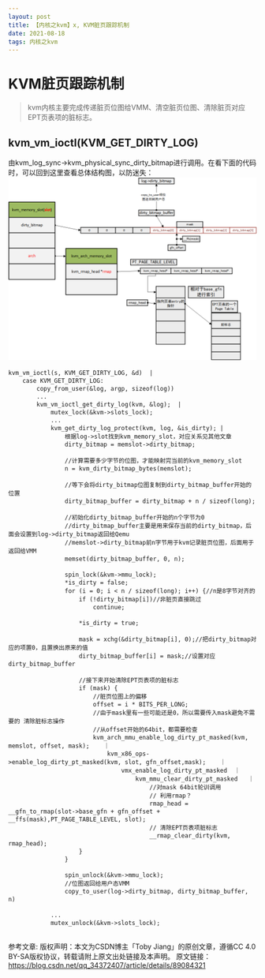 ```yaml
---
layout: post
title: 【内核之kvm】x, KVM脏页跟踪机制
date: 2021-08-18 
tags: 内核之kvm
---
```


# KVM脏页跟踪机制

>kvm内核主要完成传递脏页位图给VMM、清空脏页位图、清除脏页对应EPT页表项的脏标志。

## kvm_vm_ioctl(KVM_GET_DIRTY_LOG)
由kvm_log_sync->kvm_physical_sync_dirty_bitmap进行调用。在看下面的代码时，可以回到这里查看总体结构图，以防迷失：
![avatar](https://raw.githubusercontent.com/arafatms/arafatms.github.io/main/images/posts/20210818-KvmDirtyMap/1554690667848.png?raw=true)

```
kvm_vm_ioctl(s, KVM_GET_DIRTY_LOG, &d)  |
    case KVM_GET_DIRTY_LOG:
        copy_from_user(&log, argp, sizeof(log))
        ...
        kvm_vm_ioctl_get_dirty_log(kvm, &log);  |
            mutex_lock(&kvm->slots_lock);
            ...
            kvm_get_dirty_log_protect(kvm, log, &is_dirty); |
                根据log->slot找到kvm_memory_slot，对应关系见其他文章
                dirty_bitmap = memslot->dirty_bitmap;

                //计算需要多少字节的位图，才能映射完当前的kvm_memory_slot
	            n = kvm_dirty_bitmap_bytes(memslot);

                //等下会将dirty_bitmap位图复制到dirty_bitmap_buffer开始的位置
                dirty_bitmap_buffer = dirty_bitmap + n / sizeof(long);
                
                //初始化dirty_bitmap_buffer开始的n个字节为0
                //dirty_bitmap_buffer主要是用来保存当前的dirty_bitmap，后面会设置到log->dirty_bitmap返回给Qemu
                //memslot->dirty_bitmap前n字节用于kvm记录脏页位图，后面用于返回给VMM
                memset(dirty_bitmap_buffer, 0, n);

                spin_lock(&kvm->mmu_lock);
                *is_dirty = false;
                for (i = 0; i < n / sizeof(long); i++) {//n是8字节对齐的
                    if (!dirty_bitmap[i])//非脏页直接跳过
                        continue;

                    *is_dirty = true;

                    mask = xchg(&dirty_bitmap[i], 0);//把dirty_bitmap对应的项置0，且置换出原来的值
                    dirty_bitmap_buffer[i] = mask;//设置对应dirty_bitmap_buffer

                    //接下来开始清除EPT页表项的脏标志
                    if (mask) {
                        //脏页位图上的偏移
                        offset = i * BITS_PER_LONG;
                        //由于mask里有一些可能还是0，所以需要传入mask避免不需要的 清除脏标志操作
                        //从offset开始的64bit，都需要检查
                        kvm_arch_mmu_enable_log_dirty_pt_masked(kvm, memslot, offset, mask);    ｜
                            kvm_x86_ops->enable_log_dirty_pt_masked(kvm, slot, gfn_offset,mask);    ｜
                                vmx_enable_log_dirty_pt_masked  ｜
                                    kvm_mmu_clear_dirty_pt_masked   ｜
                                        //对mask 64bit轮训调用
                                        // 利用rmap？
                                        rmap_head = __gfn_to_rmap(slot->base_gfn + gfn_offset + __ffs(mask),PT_PAGE_TABLE_LEVEL, slot);
                                        // 清除EPT页表项脏标志
                                        __rmap_clear_dirty(kvm, rmap_head);
                    }
                }

                spin_unlock(&kvm->mmu_lock);
                //位图返回给用户态VMM
                copy_to_user(log->dirty_bitmap, dirty_bitmap_buffer, n)

            ...
            mutex_unlock(&kvm->slots_lock);


```

参考文章:
版权声明：本文为CSDN博主「Toby Jiang」的原创文章，遵循CC 4.0 BY-SA版权协议，转载请附上原文出处链接及本声明。
原文链接：https://blog.csdn.net/qq_34372407/article/details/89084321